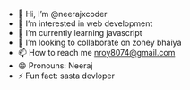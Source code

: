 - 👋 Hi, I’m @neerajxcoder
- 👀 I’m interested in web development 
- 🌱 I’m currently learning javascript 
- 💞️ I’m looking to collaborate on zoney bhaiya 
- 📫 How to reach me nroy8074@gmail.com
- 😄 Pronouns: Neeraj 
- ⚡ Fun fact: sasta devloper 

<!---
neerajxcoder/neerajxcoder is a ✨ special ✨ repository because its `README.md` (this file) appears on your GitHub profile.
You can click the Preview link to take a look at your changes.
--->
